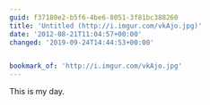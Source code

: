 ```yaml
---
guid: f37180e2-b5f6-4be6-8051-3f81bc388260
title: 'Untitled (http://i.imgur.com/vkAjo.jpg)'
date: '2012-08-21T11:04:57+00:00'
changed: '2019-09-24T14:44:53+00:00'


bookmark_of: 'http://i.imgur.com/vkAjo.jpg'
---
```



This is my day.
